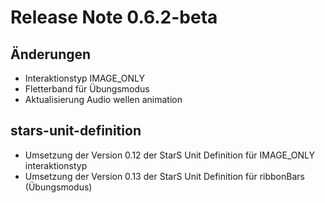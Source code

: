 # Release Note 0.6.2-beta #

## Änderungen
- Interaktionstyp IMAGE_ONLY
- Fletterband für Übungsmodus
- Aktualisierung Audio wellen animation


## stars-unit-definition

- Umsetzung der Version 0.12 der StarS Unit Definition für IMAGE_ONLY interaktionstyp 
- Umsetzung der Version 0.13 der StarS Unit Definition für ribbonBars (Übungsmodus)

